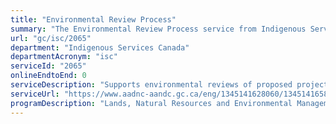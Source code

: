 ```yaml
---
title: "Environmental Review Process"
summary: "The Environmental Review Process service from Indigenous Services Canada is not available end-to-end online, according to the GC Service Inventory."
url: "gc/isc/2065"
department: "Indigenous Services Canada"
departmentAcronym: "isc"
serviceId: "2065"
onlineEndtoEnd: 0
serviceDescription: "Supports environmental reviews of proposed projects on-reserve lands when required as per the Impact Assessment Act"
serviceUrl: "https://www.aadnc-aandc.gc.ca/eng/1345141628060/1345141658639"
programDescription: "Lands, Natural Resources and Environmental Management"
---
```

